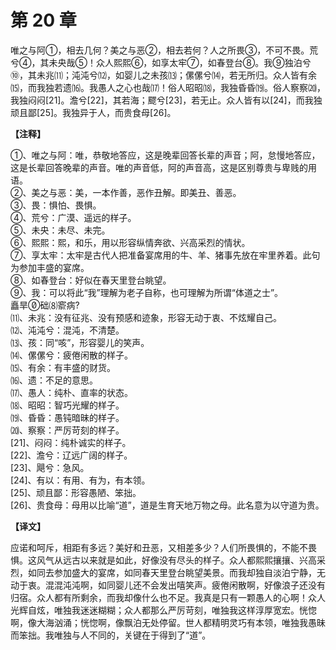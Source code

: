 # 第 20 章

唯之与阿①，相去几何？美之与恶②，相去若何？人之所畏③，不可不畏。荒兮④，其未央哉⑤！众人熙熙⑥，如享太牢⑦，如春登台⑧。我⑨独泊兮⑩，其未兆⑾；沌沌兮⑿，如婴儿之未孩⒀；傫傫兮⒁，若无所归。众人皆有余⒂，而我独若遗⒃。我愚人之心也哉⒄！俗人昭昭⒅，我独昏昏⒆。俗人察察⒇，我独闷闷[21]。澹兮[22]，其若海；飂兮[23]，若无止。众人皆有以[24]，而我独顽且鄙[25]。我独异于人，而贵食母[26]。

**【注释】**

①、唯之与阿：唯，恭敬地答应，这是晚辈回答长辈的声音；阿，怠慢地答应，这是长辈回答晚辈的声音。唯的声音低，阿的声音高，这是区别尊贵与卑贱的用语。    
②、美之与恶：美，一本作善，恶作丑解。即美丑、善恶。    
③、畏：惧怕、畏惧。    
④、荒兮：广漠、遥远的样子。    
⑤、未央：未尽、未完。    
⑥、熙熙：熙，和乐，用以形容纵情奔欲、兴高采烈的情状。    
⑦、享太牢：太牢是古代人把准备宴席用的牛、羊、猪事先放在牢里养着。此句为参加丰盛的宴席。    
⑧、如春登台：好似在春天里登台眺望。    
⑨、我：可以将此“我”理解为老子自称，也可理解为所谓“体道之士”。    
矗旱础⑻窬病?    
⑾、未兆：没有征兆、没有预感和迹象，形容无动于衷、不炫耀自己。    
⑿、沌沌兮：混沌，不清楚。    
⒀、孩：同“咳”，形容婴儿的笑声。    
⒁、傫傫兮：疲倦闲散的样子。    
⒂、有余：有丰盛的财货。    
⒃、遗：不足的意思。    
⒄、愚人：纯朴、直率的状态。    
⒅、昭昭：智巧光耀的样子。    
⒆、昏昏：愚钝暗昧的样子。    
⒇、察察：严厉苛刻的样子。    
[21]、闷闷：纯朴诚实的样子。    
[22]、澹兮：辽远广阔的样子。    
[23]、飓兮：急风。    
[24]、有以：有用、有为，有本领。    
[25]、顽且鄙：形容愚陋、笨拙。    
[26]、贵食母：母用以比喻“道”，道是生育天地万物之母。此名意为以守道为贵。

**【译文】**

应诺和呵斥，相距有多远？美好和丑恶，又相差多少？人们所畏惧的，不能不畏惧。这风气从远古以来就是如此，好像没有尽头的样子。众人都熙熙攘攘、兴高采烈，如同去参加盛大的宴席，如同春天里登台眺望美景。而我却独自淡泊宁静，无动于衷。混混沌沌啊，如同婴儿还不会发出嘻笑声。疲倦闲散啊，好像浪子还没有归宿。众人都有所剩余，而我却像什么也不足。我真是只有一颗愚人的心啊！众人光辉自炫，唯独我迷迷糊糊；众人都那么严厉苛刻，唯独我这样淳厚宽宏。恍惚啊，像大海汹涌；恍惚啊，像飘泊无处停留。世人都精明灵巧有本领，唯独我愚昧而笨拙。我唯独与人不同的，关键在于得到了“道”。
